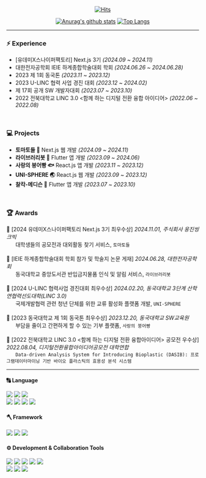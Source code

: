 <div align=center>
  
[![Hits](https://hits.seeyoufarm.com/api/count/incr/badge.svg?url=https%3A%2F%2Fgithub.com%2FStopSoo&count_bg=%23FFEC00&title_bg=%23333333&icon=github.svg&icon_color=%23E7E7E7&title=GITHUB&edge_flat=false)](https://hits.seeyoufarm.com)

</div>

<div align=center>

[![Anurag's github stats](https://github-readme-stats.vercel.app/api?username=Stopsoo&show_icons=true&hide_border=true&title_color=004386)](https://github.com/anuraghazra/github-readme-stats)
[![Top Langs](https://github-readme-stats.vercel.app/api/top-langs/?username=Stopsoo&show_icons=true&hide_border=true&title_color=004386&icon_color=004386&layout=compact)](https://github.com/Stopsoo)
</div>

-----------------
### ⚡️ Experience
- [유데미X스나이퍼팩토리] Next.js 3기 _(2024.09 ~ 2024.11)_
- 대한전자공학회 IEIE 하계종합학술대회 학회 _(2024.06.26 ~ 2024.06.28)_
- 2023 제 1회 동국톤 _(2023.11 ~ 2023.12)_
- 2023 U-LINC 협력 사업 경진 대회 _(2023.12 ~ 2024.02)_
- 제 17회 공개 SW 개발자대회 _(2023.07 ~ 2023.10)_
- 2022 전북대학교 LINC 3.0 <함께 하는 디지털 전환 융합 아이디어> _(2022.06 ~ 2022.08)_
<br/>

### 💻 Projects
- **토마토들 🍅** Next.js 웹 개발 _(2024.09 ~ 2024.11)_
- **라이브러리봇 🤖** Flutter 앱 개발 _(2023.09 ~ 2024.06)_
- **사랑의 붕어빵 🐟** React.js 앱 개발 _(2023.11 ~ 2023.12)_
- **UNI-SPHERE 🌏** React.js 웹 개발 _(2023.09 ~ 2023.12)_
- **찰칵-메디슨 💊** Flutter 앱 개발 _(2023.07 ~ 2023.10)_
<br/>

### 🏆 Awards
🥇 [2024 유데미X스나이퍼팩토리 Next.js 3기 최우수상] _2024.11.01, 주식회사 웅진씽크빅_
<br> &nbsp; &nbsp; &nbsp; 대학생들의 공모전과 대외활동 찾기 서비스, `토마토들`
<br/><br/>
📄 [IEIE 하계종합학술대회 학회 참가 및 학술지 논문 게재] *2024.06.28, 대한전자공학회*
<br> &nbsp; &nbsp; &nbsp; 동국대학교 중앙도서관 반입금지물품 인식 및 알림 서비스, `라이브러리봇`
<br/><br/>
🥇 [2024 U-LINC 협력사업 경진대회 최우수상] _2024.02.20, 동국대학교 3단계 산학연협력선도대학(LINC 3.0)_
<br> &nbsp; &nbsp; &nbsp; 국제개발협력 관련 청년 단체를 위한 교류 활성화 플랫폼 개발, `UNI-SPHERE`
<br/><br/>
🥈 [2023 동국대학교 제 1회 동국톤 최우수상] _2023.12.20, 동국대학교 SW교육원_
<br> &nbsp; &nbsp; &nbsp; 부담을 줄이고 간편하게 할 수 있는 기부 플랫폼, `사랑의 붕어빵`
<br/><br/>
🥈 [2022 전북대학교 LINC 3.0 <함께 하는 디지털 전환 융합아이디어> 공모전 우수상] _2022.08.04, 디지털전환융합아이디어공모전 대학연합_
<br> &nbsp; &nbsp; &nbsp; `Data-driven Analysis System for Introducing Bioplastic (DASIB): 프로그램데이터마이닝 기반 바이오 플라스틱의 효용성 분석 시스템`
<br/>

-----------------

<div> 
  <h4>🔠 Language</h4>
  <img src="https://img.shields.io/badge/c++-00599C?style=for-the-badge&logo=c%2B%2B&logoColor=white">
  <img src="https://img.shields.io/badge/python-3776AB?style=for-the-badge&logo=python&logoColor=white">
  <img src="https://img.shields.io/badge/dart-0175C2?style=for-the-badge&logo=Dart&logoColor=white">
  <br>
  <img src="https://img.shields.io/badge/javascript-F7DF1E?style=for-the-badge&logo=javascript&logoColor=black">
  <img src="https://img.shields.io/badge/typescript-3178C6?style=for-the-badge&logo=typescript&logoColor=white">
  <img src="https://img.shields.io/badge/tailwindcss-06B6D4?style=for-the-badge&logo=tailwindcss&logoColor=white">
  <img src="https://img.shields.io/badge/styledcomponents-DB7093?style=for-the-badge&logo=styledcomponents&logoColor=yellow" />

  <br>
  <h4>🪓 Framework</h4>
  <img src="https://img.shields.io/badge/react.js-61DAFB?style=for-the-badge&logo=react&logoColor=black">
  <img src="https://img.shields.io/badge/next.js-000000?style=for-the-badge&logo=nextdotjs&logoColor=white">
  <img src="https://img.shields.io/badge/flutter-02569B?style=for-the-badge&logo=flutter&logoColor=white">
  
  <br>
  <h4>⚙️ Development & Collaboration Tools</h4>
  <img src="https://img.shields.io/badge/git-F05032?style=for-the-badge&logo=git&logoColor=white">
  <img src="https://img.shields.io/badge/github-181717?style=for-the-badge&logo=github&logoColor=white">
  <img src="https://img.shields.io/badge/VSCODE-007ACC?style=for-the-badge&logo=vscode&logoColor=white">
  <img src="https://img.shields.io/badge/Swagger-85EA2D?style=for-the-badge&logo=Swagger&logoColor=FFFFFF"/>
  <img src="https://img.shields.io/badge/supabase-000000?style=for-the-badge&logo=supabase&logoColor=3FCF8E" />
  <br>
  <img src="https://img.shields.io/badge/Notion-000000?style=for-the-badge&logo=notion&logoColor=white">
  <img src="https://img.shields.io/badge/Slack-4A154B?style=for-the-badge&logo=Slack&logoColor=FFFFFF"/>
  <img src="https://img.shields.io/badge/Figma-F24E1E?style=for-the-badge&logo=Figma&logoColor=FFFFFF"/>
</div>



